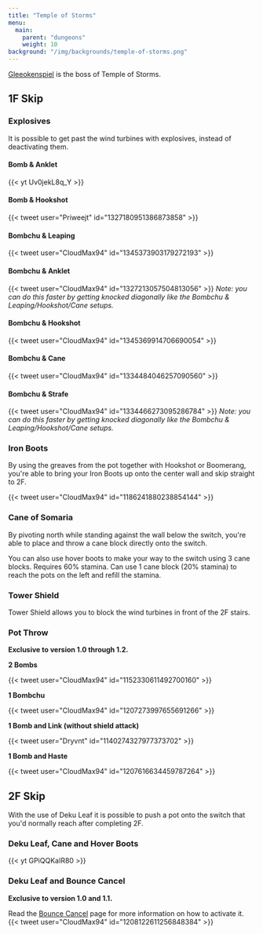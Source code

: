 ```yaml
---
title: "Temple of Storms"
menu:
  main:
    parent: "dungeons"
    weight: 10
background: "/img/backgrounds/temple-of-storms.png"
---
```


[Gleeokenspiel](/bosses/gleeokenspiel) is the boss of Temple of Storms.

## 1F Skip

### Explosives

It is possible to get past the wind turbines with explosives, instead of deactivating them.

#### Bomb & Anklet
{{< yt Uv0jekL8q_Y >}}

#### Bomb & Hookshot
{{< tweet user="Priweejt" id="1327180951386873858" >}}

#### Bombchu & Leaping
{{< tweet user="CloudMax94" id="1345373903179272193" >}}

#### Bombchu & Anklet
{{< tweet user="CloudMax94" id="1327213057504813056" >}} _Note: you can do this faster by getting knocked diagonally like the Bombchu & Leaping/Hookshot/Cane setups._

#### Bombchu & Hookshot
{{< tweet user="CloudMax94" id="1345369914706690054" >}}

#### Bombchu & Cane
{{< tweet user="CloudMax94" id="1334484046257090560" >}}

#### Bombchu & Strafe
{{< tweet user="CloudMax94" id="1334466273095286784" >}} _Note: you can do this faster by getting knocked diagonally like the Bombchu & Leaping/Hookshot/Cane setups._

### Iron Boots

By using the greaves from the pot together with Hookshot or Boomerang, you're able to bring your Iron Boots up onto the center wall and skip straight to 2F.

{{< tweet user="CloudMax94" id="1186241880238854144" >}}

### Cane of Somaria

By pivoting north while standing against the wall below the switch, you're able to place and throw a cane block directly onto the switch.

You can also use hover boots to make your way to the switch using 3 cane blocks. Requires 60% stamina.
Can use 1 cane block (20% stamina) to reach the pots on the left and refill the stamina.

### Tower Shield

Tower Shield allows you to block the wind turbines in front of the 2F stairs.

### Pot Throw

**Exclusive to version 1.0 through 1.2.**

**2 Bombs**

{{< tweet user="CloudMax94" id="1152330611492700160" >}}

**1 Bombchu**

{{< tweet user="CloudMax94" id="1207273997655691266" >}}

**1 Bomb and Link (without shield attack)**

{{< tweet user="Dryvnt" id="1140274327977373702" >}}

**1 Bomb and Haste**

{{< tweet user="CloudMax94" id="1207616634459787264" >}}

## 2F Skip

With the use of Deku Leaf it is possible to push a pot onto the switch that you'd normally reach after completing 2F.

### Deku Leaf, Cane and Hover Boots

{{< yt GPiQQKaIR80 >}}

### Deku Leaf and Bounce Cancel

**Exclusive to version 1.0 and 1.1.**

Read the [Bounce Cancel](/tech/bounce-cancel/) page for more information on how to activate it.
{{< tweet user="CloudMax94" id="1208122611256848384" >}}
